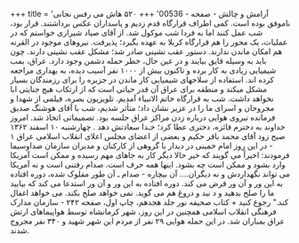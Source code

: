 +++
title = 'آرامش و چالش - صفحه - 00536'
+++
۵۲۰ هاش می رفس نجانی ناموفق بوده است. کمی اطراف قرارگاه قدم زدیم و پاسداران عکس برداشتند. قرار بود، شب عمل کنند اما به فردا شب موکول شد. از آقای صیاد شیرازی خواستم که در عملیات، یک محور را هم قرارگاه کربلا به عهده بگیرد؛ پذیرفت. نیروهای موجود در القرنه هم امکان ماندن ندارند. دستور عقب نشینی صادر شد؛ مشکل عقب نشینی دارند. چون باید به وسیله قایق بیایند و در عین حال، خطر حمله دشمن وجود دارد. عراق، بمب شیمیایی زیادی به کار برده و تاکنون بیش از ۱۰۰۰ نفر آسیب دیده، به بهداری مراجعه کرده اند. استفاده از سلاحهای شیمیایی کار ماندن در جزیره را برای رزمندگان بسیار مشکل میکند و منطقه برای عراق آن قدر حیاتی است که از ارتکاب هیچ جنایتی ابا نخواهد داشت. شب به قرارگاه خاتم الانبیاء آمدیم. تلویزیون بصره، فیلمی از شهدا و مجروحان و اسرای ما را در عزیر نشان داد؛ متأثر شدیم، شب با آقای هوشنگ صدیق فرمانده نیروی هوایی درباره زدن مراکز عراق جلسه بود. تصمیماتی اتخاذ شد. امروز خداوند به دخترم فائزه، دختری عطا کرد؛ خـدا سعادتش دهد . چهارشنبه ۱۰ اسفند ۱۳۶۲ صبح زود آقای محمد باقر حکیم و بعضی از اعضای مجلس اعلای انقلاب اسلامی عراق ۱ - در این روز امام خمینی در دیدار با گروهی از کارکنان و مدیران سازمان صداوسیما فرمودند: اخیراً می گویند که خیر حالا دیگر کار به جاهای مهم رسیده و ممکن است آمریکا وارد بشود و ممکن است چه بشود. اینها همه حرف است. صدام رفتنی است و نه آمریکا می تواند نگهداردش و نه دیگران.... آن بیچاره - صدام ـ آن طور مفلوک شده، دوره افتاده به این ور و آن ور قرض می کند. دوره افتاده به این ور و آن ور استدعا می کند که بیایید ما را صلح بدهید و د نید و دروغ هم می گوید. نمی خواهد صلح بکند. می خواهد اغفال کند." رجوع کنید + کتاب صحیفه نور جلد هجدهم، چاپ اول، صفحه ۲۴۲ - سازمان مدارک فرهنگی انقلاب اسلامی همچنین در این روز، شهر کرمانشاه توسط هواپیماهای ارتش عراق بمباران شد. در این حمله هوایی ۲۹ نفر از مردم این شهر شهید و ۳۴۰ نفر مجروح شدند.